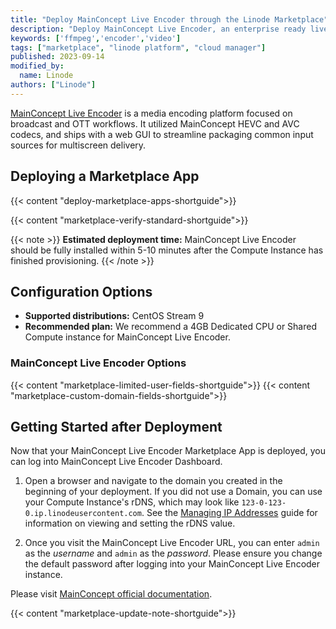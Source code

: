 ```yaml
---
title: "Deploy MainConcept Live Encoder through the Linode Marketplace"
description: "Deploy MainConcept Live Encoder, an enterprise ready live encoder, on a Linode Compute Instance.'"
keywords: ['ffmpeg','encoder','video']
tags: ["marketplace", "linode platform", "cloud manager"]
published: 2023-09-14
modified_by:
  name: Linode
authors: ["Linode"]
---
```


[MainConcept Live Encoder](https://www.mainconcept.com/live-encoder) 
is a media encoding platform focused on broadcast and OTT workflows. It utilized MainConcept HEVC and AVC codecs, and ships with a web GUI to streamline packaging common input sources for multiscreen delivery.

## Deploying a Marketplace App

{{< content "deploy-marketplace-apps-shortguide">}}

{{< content "marketplace-verify-standard-shortguide">}}

{{< note >}}
**Estimated deployment time:** MainConcept Live Encoder should be fully installed within 5-10 minutes after the Compute Instance has finished provisioning.
{{< /note >}}

## Configuration Options

- **Supported distributions:** CentOS Stream 9
- **Recommended plan:** We recommend a 4GB Dedicated CPU or Shared Compute instance for MainConcept Live Encoder.

### MainConcept Live Encoder Options

{{< content "marketplace-limited-user-fields-shortguide">}}
{{< content "marketplace-custom-domain-fields-shortguide">}}

## Getting Started after Deployment

Now that your MainConcept Live Encoder Marketplace App is deployed, you can log into MainConcept Live Encoder Dashboard.

1. Open a browser and navigate to the domain you created in the beginning of your deployment. If you did not use a Domain, you can use your Compute Instance's rDNS, which may look like `123-0-123-0.ip.linodeusercontent.com`. See the [Managing IP Addresses](/docs/guides/managing-ip-addresses/) guide for information on viewing and setting the rDNS value.

2. Once you visit the MainConcept Live Encoder URL, you can enter `admin` as the *username* and `admin` as the *password*. Please ensure you change the default password after logging into your MainConcept Live Encoder instance.

Please visit [MainConcept official documentation](https://www.mainconcept.com/live-encoder). 

{{< content "marketplace-update-note-shortguide">}}